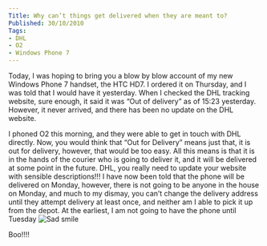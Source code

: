 ```yaml
---
Title: Why can’t things get delivered when they are meant to?
Published: 30/10/2010
Tags:
- DHL
- O2
- Windows Phone 7
---
```


Today, I was hoping to bring you a blow by blow account of my new Windows Phone 7 handset, the HTC HD7. I ordered it on Thursday, and I was told that I would have it yesterday. When I checked the DHL tracking website, sure enough, it said it was “Out of delivery” as of 15:23 yesterday. However, it never arrived, and there has been no update on the DHL website.

I phoned O2 this morning, and they were able to get in touch with DHL directly. Now, you would think that “Out for Delivery” means just that, it is out for delivery, however, that would be too easy. All this means is that it is in the hands of the courier who is going to deliver it, and it will be delivered at some point in the future. DHL, you really need to update your website with sensible descriptions!!! I have now been told that the phone will be delivered on Monday, however, there is not going to be anyone in the house on Monday, and much to my dismay, you can’t change the delivery address until they attempt delivery at least once, and neither am I able to pick it up from the depot. At the earliest, I am not going to have the phone until Tuesday ![Sad smile](http://aberdeendevelopers.co.uk/CMSPages/GetFile.aspx?guid=46e7fb82-88ca-4efc-a766-c20a5dabb70a)

Boo!!!!

